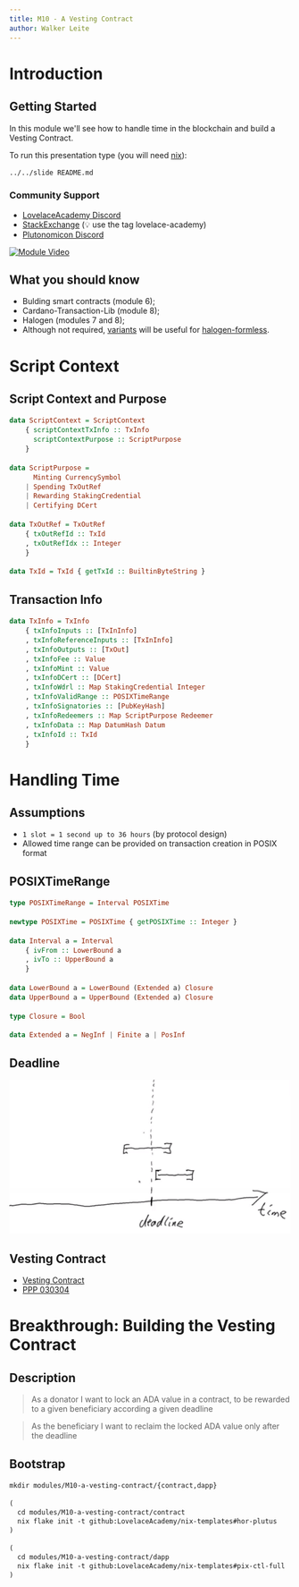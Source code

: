 ```yaml
---
title: M10 - A Vesting Contract
author: Walker Leite
---
```

# Introduction

## Getting Started

In this module we'll see how to handle time in the blockchain and build a Vesting Contract.

To run this presentation type (you will need [nix](https://nixos.org)):

```sh
../../slide README.md
```

### Community Support

- [LovelaceAcademy Discord](https://discord.gg/fWP9eGdfZ8)
- [StackExchange](https://cardano.stackexchange.com/) (:bulb: use the tag lovelace-academy)
- [Plutonomicon Discord](https://discord.gg/gGFdGaUE)

[![Module Video](https://img.youtube.com/vi/SiXIclFrc6k/0.jpg)](https://www.youtube.com/watch?v=SiXIclFrc6k&list=PLHJ1yaDcSSads9N7s5grkGZCzVsAjcsez)

## What you should know

- Bulding smart contracts (module 6);
- Cardano-Transaction-Lib (module 8);
- Halogen (modules 7 and 8);
- Although not required, [variants](https://github.com/natefaubion/purescript-variant) will be useful for [halogen-formless](https://github.com/thomashoneyman/purescript-halogen-formless).

# Script Context

## Script Context and Purpose

```haskell
data ScriptContext = ScriptContext
    { scriptContextTxInfo :: TxInfo
      scriptContextPurpose :: ScriptPurpose
    }

data ScriptPurpose =
      Minting CurrencySymbol
    | Spending TxOutRef
    | Rewarding StakingCredential
    | Certifying DCert

data TxOutRef = TxOutRef
    { txOutRefId :: TxId
    , txOutRefIdx :: Integer
    }

data TxId = TxId { getTxId :: BuiltinByteString }
```

## Transaction Info

```haskell
data TxInfo = TxInfo
    { txInfoInputs :: [TxInInfo]
    , txInfoReferenceInputs :: [TxInInfo]
    , txInfoOutputs :: [TxOut]
    , txInfoFee :: Value
    , txInfoMint :: Value
    , txInfoDCert :: [DCert]
    , txInfoWdrl :: Map StakingCredential Integer   
    , txInfoValidRange :: POSIXTimeRange
    , txInfoSignatories :: [PubKeyHash]
    , txInfoRedeemers :: Map ScriptPurpose Redeemer
    , txInfoData :: Map DatumHash Datum
    , txInfoId :: TxId
    }
```

# Handling Time

## Assumptions

- `1 slot = 1 second up to 36 hours` (by protocol design)
- Allowed time range can be provided on transaction creation in POSIX format

## POSIXTimeRange

```haskell
type POSIXTimeRange = Interval POSIXTime

newtype POSIXTime = POSIXTime { getPOSIXTime :: Integer }

data Interval a = Interval
    { ivFrom :: LowerBound a
    , ivTo :: UpperBound a
    }

data LowerBound a = LowerBound (Extended a) Closure	
data UpperBound a = UpperBound (Extended a) Closure	

type Closure = Bool

data Extended a = NegInf | Finite a	| PosInf
```

## Deadline

![deadline](images/001.png)

## Vesting Contract

- [Vesting Contract](https://plutus-pioneer-program.readthedocs.io/en/latest/pioneer/week3.html#example-vesting)
- [PPP 030304](https://www.youtube.com/watch?v=ae7U_yKIQ0Y)

# Breakthrough: Building the Vesting Contract

## Description

> As a donator I want to lock an ADA value in a contract, to be rewarded to a given beneficiary according a given deadline

> As the beneficiary I want to reclaim the locked ADA value only after the deadline

## Bootstrap

```
mkdir modules/M10-a-vesting-contract/{contract,dapp}

(
  cd modules/M10-a-vesting-contract/contract
  nix flake init -t github:LovelaceAcademy/nix-templates#hor-plutus
)

(
  cd modules/M10-a-vesting-contract/dapp
  nix flake init -t github:LovelaceAcademy/nix-templates#pix-ctl-full
)
```

